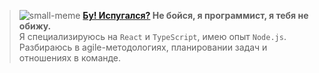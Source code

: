 <!-- > 👋 Привет! Я опытный  Frontend-разработчик, специализируюсь на `React` и `TypeScript`, также имею опыт `Node.js`.
> Я разбираюсь в agile-методологиях, планировании задач и отношениях в команде.
 -->

> ![small-meme](./image.png "Извините, это шутка")
> **[Бу! Испугался?](https://journal.tinkoff.ru/dont-be-afraid/ "Извините, это шутка") Не бойся, я программист, я тебя не обижу.**<br>
> Я специализируюсь на `React` и `TypeScript`, имею опыт `Node.js`.<br>
> Разбираюсь в agile-методологиях, планировании задач и отношениях в команде.
